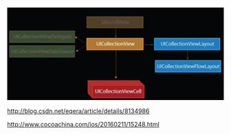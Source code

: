 ![](resources/0E5BC8CC0F027B3163E27BB0A940277F.jpg)

<http://blog.csdn.net/eqera/article/details/8134986>

<http://www.cocoachina.com/ios/20160211/15248.html>